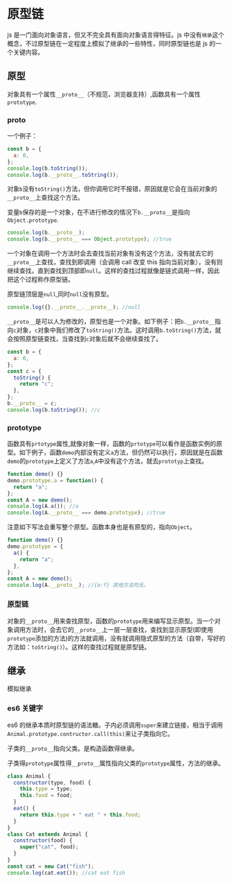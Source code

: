# 原型链

js 是一门面向对象语言，但又不完全具有面向对象语言得特征。js 中没有`继承`这个概念，不过原型链在一定程度上模拟了继承的一些特性，同时原型链也是 js 的一个关键内容。

## 原型

对象具有一个属性`__proto__`（不规范，浏览器支持）,函数具有一个属性`prototype`.

### **proto**

一个例子：

```js
const b = {
  a: 0,
};
console.log(b.toString());
console.log(b.__proto__.toString());
```

对象`b`没有`toString()`方法，但你调用它时不报错，原因就是它会在当前对象的`__proto__`上查找这个方法。

变量`b`保存的是一个对象，在不进行修改的情况下`b.__proto__`是指向`Object.prototype`.

```js
console.log(b.__proto__);
console.log(b.__proto__ === Object.prototype); //true
```

一个对象在调用一个方法时会去查找当前对象有没有这个方法，没有就去它的`__proto__`上查找，查找到即调用（会调用 call 改变 this 指向当前对象），没有则继续查找，直到查找到顶部即`null`。这样的查找过程就像是链式调用一样，因此把这个过程称作原型链。

原型链顶层是`null`,同时`null`没有原型。

```js
console.log({}.__proto__.__proto__); //null
```

`__proto__`是可以人为修改的，原型也是一个对象。如下例子：把`b.__proto__`指向`c`对象，`c`对象中我们修改了`toString()`方法。这时调用`b.toString()`方法，就会按照原型链查找，当查找到`c`对象后就不会继续查找了。

```js
const b = {
  a: 0,
};
const c = {
  toString() {
    return "c";
  },
};
b.__proto__ = c;
console.log(b.toString()); //c
```

### prototype

函数具有`prtotype`属性,就像对象一样，函数的`prtotype`可以看作是函数实例的原型。如下例子，函数`demo`内部没有定义`a`方法，但仍然可以执行，原因就是在函数`demo`的`prototype`上定义了方法`a`,`A`中没有这个方法，就去`prototyp`上查找。

```js
function demo() {}
demo.prototype.a = function() {
  return "a";
};
const A = new demo();
console.log(A.a()); //a
console.log(A.__proto__ === demo.prototype); //true
```

注意如下写法会重写整个原型。函数本身也是有原型的，指向`Object`。

```js
function demo() {}
demo.prototype = {
  a() {
    return "a";
  },
};
const A = new demo();
console.log(A.__proto__); //{a:f} 其他方法均无。
```

### 原型链

对象的`__proto__`用来查找原型，函数的`prototype`用来编写显示原型。当一个对象调用方法时，会去它的`__proto__`上一层一层查找，查找到显示原型(即使用`prototype`添加的方法)的方法就调用，没有就调用隐式原型的方法（自带，写好的方法如：`toString()`）。这样的查找过程就是原型链。

## 继承

模拟继承

### es6 关键字

es6 的继承本质时原型链的语法糖。子内必须调用`super`来建立链接，相当于调用`Animal.prototype.contructor.call(this)`来让子类指向它。

子类的`__proto__`指向父类。是构造函数得继承。

子类得`prototype`属性得`__proto__`属性指向父类的`prototype`属性，方法的继承。

```js
class Animal {
  constructor(type, food) {
    this.type = type;
    this.food = food;
  }
  eat() {
    return this.type + " eat " + this.food;
  }
}
class Cat extends Animal {
  constructor(food) {
    super("cat", food);
  }
}
const cat = new Cat("fish");
console.log(cat.eat()); //cat eat fish
```
